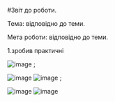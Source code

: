 #Звіт до роботи.

Тема: відповідно до теми.

Мета роботи: відповідно до теми.

1.зробив практичні 

![image](https://user-images.githubusercontent.com/111630433/201921765-3b4978b3-60ae-4ca6-a6cb-3ee5682f0914.png)
;

![image](https://user-images.githubusercontent.com/111630433/201921921-caac888a-7e5b-4a0a-bbd2-7fb7674b8a21.png)
![image](https://user-images.githubusercontent.com/111630433/201922016-ba442edf-99f8-48f0-887c-93f382844e08.png)
;

![image](https://user-images.githubusercontent.com/111630433/201922585-8d33b955-cf5c-4311-a293-f57fa4ae5a44.png)
![image](https://user-images.githubusercontent.com/111630433/201922700-e3ba6541-6f0e-412a-894d-080e7477ea26.png)





